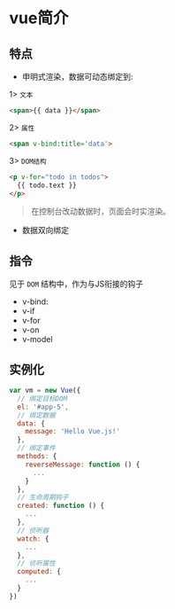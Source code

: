 # vue简介



## 特点

- 申明式渲染，数据可动态绑定到:

1> `文本`

```html
<span>{{ data }}</span>
```

2> `属性`

```html
<span v-bind:title='data'>
```

3> `DOM结构`

```html
<p v-for="todo in todos">
  {{ todo.text }}
</p>
  ```

> 在控制台改动数据时，页面会时实渲染。

- 数据双向绑定


## 指令

见于 `DOM` 结构中，作为与JS衔接的钩子

- v-bind:
- v-if
- v-for
- v-on
- v-model

## 实例化

```js
var vm = new Vue({
  // 绑定目标DOM
  el: '#app-5',
  // 绑定数据
  data: {
    message: 'Hello Vue.js!'
  },
  // 绑定事件
  methods: {
    reverseMessage: function () {
      ...
    }
  },
  // 生命周期钩子
  created: function () {
    ...
  },
  // 侦听器
  watch: {
    ...
  },
  // 侦听属性
  computed: {
    ...
  }
})
```
